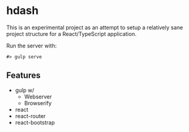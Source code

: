 # hdash

This is an experimental project as an attempt to setup a relatively sane project structure for a
React/TypeScript application.

Run the server with:

```
#> gulp serve
```

## Features

* gulp w/
  * Webserver
  * Browserify
* react
* react-router
* react-bootstrap
